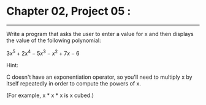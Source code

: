 # Chapter 02, Project 05 : 
----

Write a program that asks the user to enter a value for x and then displays the value of the following polynomial:

$3x^5 + 2x^4 - 5x^3 - x^2 + 7x - 6$

Hint: 

C doesn't have an exponentiation operator, so you'll need to multiply x by itself repeatedly in order to compute the powers of x. 

(For example, x * x * x is x cubed.)